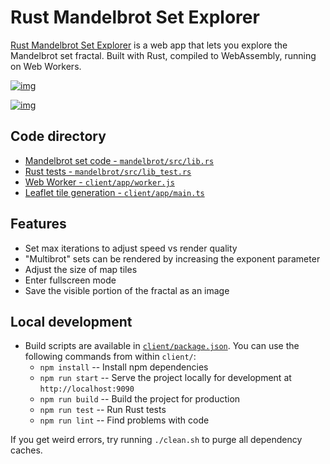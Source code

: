 # Rust Mandelbrot Set Explorer

[Rust Mandelbrot Set Explorer](https://rust-mandelbrot.netlify.app) is a web app that lets you explore the Mandelbrot set fractal. Built with Rust, compiled to WebAssembly, running on Web Workers.

[![img](https://raw.githubusercontent.com/rosslh/rust-mandelbrot-set/master/readme-images/site-image.png)](https://rust-mandelbrot.netlify.app)

[![img](https://raw.githubusercontent.com/rosslh/rust-mandelbrot-set/master/readme-images/example-output.png)](https://rust-mandelbrot.netlify.app)

## Code directory

- [Mandelbrot set code - <code>mandelbrot/src/lib.rs</code>](mandelbrot/src/lib.rs)
- [Rust tests - <code>mandelbrot/src/lib_test.rs</code>](mandelbrot/src/lib_test.rs)
- [Web Worker - <code>client/app/worker.js</code>](client/app/worker.js)
- [Leaflet tile generation - <code>client/app/main.ts</code>](client/app/main.ts)

## Features

- Set max iterations to adjust speed vs render quality
- "Multibrot" sets can be rendered by increasing the exponent parameter
- Adjust the size of map tiles
- Enter fullscreen mode
- Save the visible portion of the fractal as an image

## Local development

- Build scripts are available in [<code>client/package.json</code>](client/package.json). You can use the following commands from within `client/`:
  - `npm install` -- Install npm dependencies
  - `npm run start` -- Serve the project locally for development at `http://localhost:9090`
  - `npm run build` -- Build the project for production
  - `npm run test` -- Run Rust tests
  - `npm run lint` -- Find problems with code

If you get weird errors, try running `./clean.sh` to purge all dependency caches.
